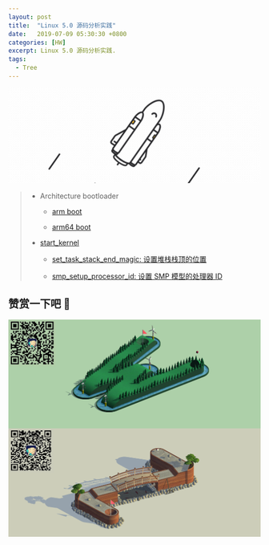 ```yaml
---
layout: post
title:  "Linux 5.0 源码分析实践"
date:   2019-07-09 05:30:30 +0800
categories: [HW]
excerpt: Linux 5.0 源码分析实践.
tags:
  - Tree
---
```


![](https://raw.githubusercontent.com/EmulateSpace/PictureSet/master/BiscuitOS/kernel/GIF000202.gif)

> - Architecture bootloader
>
>   - [arm boot](https://biscuitos.github.io/blog/ARM-Catalogue-Image/#SC)
>
>   - [arm64 boot](https://biscuitos.github.io/blog/ARM-Catalogue-Image/#SC)
>
> - [start_kernel](https://biscuitos.github.io/blog/SOURCECODE/#A0000)
>
>   - [set_task_stack_end_magic: 设置堆栈栈顶的位置](https://biscuitos.github.io/blog/SOURCECODE/#A0001)
>
>   - [smp_setup_processor_id: 设置 SMP 模型的处理器 ID](https://biscuitos.github.io/blog/SOURCECODE/#A0004)
>
>


## 赞赏一下吧 🙂

![MMU](https://raw.githubusercontent.com/EmulateSpace/PictureSet/master/BiscuitOS/kernel/HAB000036.jpg)
